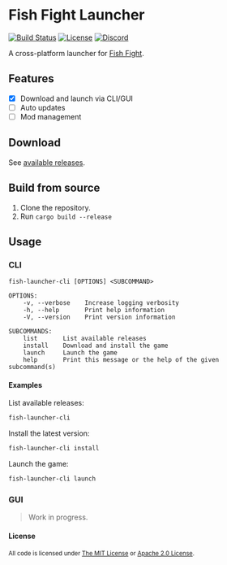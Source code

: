 # Fish Fight Launcher

[![Build Status](https://img.shields.io/github/workflow/status/fishfight/Launcher/Continuous%20Integration?logo=github&labelColor=1e1c24&color=8bcfcf)](https://github.com/fishfight/Launcher/actions) [![License](https://img.shields.io/badge/License-MIT%20or%20Apache%202-green.svg?label=license&labelColor=1e1c24&color=34925e)](#license) [![Discord](https://img.shields.io/badge/chat-on%20discord-green.svg?logo=discord&logoColor=fff&labelColor=1e1c24&color=8d5b3f)](https://discord.gg/4smxjcheE5)

A cross-platform launcher for [Fish Fight](https://github.com/fishfight/FishFight).

## Features

- [x] Download and launch via CLI/GUI
- [ ] Auto updates
- [ ] Mod management

## Download

See [available releases](https://github.com/fishfight/Launcher/releases).

## Build from source

1. Clone the repository.
2. Run `cargo build --release`

## Usage

### CLI

```
fish-launcher-cli [OPTIONS] <SUBCOMMAND>
```

```
OPTIONS:
    -v, --verbose    Increase logging verbosity
    -h, --help       Print help information
    -V, --version    Print version information

SUBCOMMANDS:
    list       List available releases
    install    Download and install the game
    launch     Launch the game
    help       Print this message or the help of the given subcommand(s)
```

#### Examples

List available releases:

```sh
fish-launcher-cli
```

Install the latest version:

```sh
fish-launcher-cli install
```

Launch the game:

```sh
fish-launcher-cli launch
```

### GUI

> Work in progress.

#### License

<sup>
All code is licensed under <a href="LICENSE-MIT">The MIT License</a> or <a href="LICENSE-APACHE">Apache 2.0 License</a>.
</sup>
